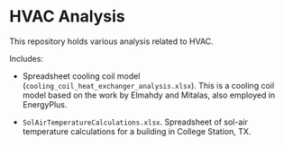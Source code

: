 # HVAC Analysis

This repository holds various analysis related to HVAC.

Includes:

- Spreadsheet cooling coil model
  (`cooling_coil_heat_exchanger_analysis.xlsx`). This is a cooling coil
  model based on the work by Elmahdy and Mitalas, also employed in
  EnergyPlus.

- `SolAirTemperatureCalculations.xlsx`. Spreadsheet of sol-air temperature calculations for a building in College Station, TX.
